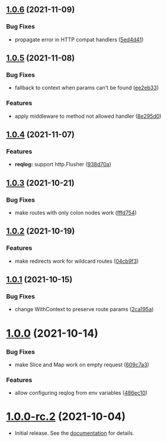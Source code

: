 ## [1.0.6](https://github.com/uptrace/bunrouter/compare/v1.0.5...v1.0.6) (2021-11-09)


### Bug Fixes

* propagate error in HTTP compat handlers ([5ed4d41](https://github.com/uptrace/bunrouter/commit/5ed4d41e99e8f6614753393f13e3674df29e7fb9))



## [1.0.5](https://github.com/uptrace/bunrouter/compare/v1.0.4...v1.0.5) (2021-11-08)


### Bug Fixes

* fallback to context when params can't be found ([ee2eb33](https://github.com/uptrace/bunrouter/commit/ee2eb3339ff421dd80566802304a32265f6e28b1))


### Features

* apply middleware to method not allowed handler ([8e295d0](https://github.com/uptrace/bunrouter/commit/8e295d0f01fbdf16061b7a4c53b931e9d709b25b))



## [1.0.4](https://github.com/uptrace/bunrouter/compare/v1.0.3...v1.0.4) (2021-11-07)


### Features

* **reqlog:** support http.Flusher ([938d70a](https://github.com/uptrace/bunrouter/commit/938d70aa4743d3c1492af8421a3fff14df986fa0))



## [1.0.3](https://github.com/uptrace/bunrouter/compare/v1.0.2...v1.0.3) (2021-10-21)


### Bug Fixes

* make routes with only colon nodes work ([fffd754](https://github.com/uptrace/bunrouter/commit/fffd75448f70a508254b0327c933cfda19eac70f))



## [1.0.2](https://github.com/uptrace/bunrouter/compare/v1.0.1...v1.0.2) (2021-10-19)


### Features

* make redirects work for wildcard routes ([04cb9f3](https://github.com/uptrace/bunrouter/commit/04cb9f3fd564d76477dcba7218e29f980503b15d))



## [1.0.1](https://github.com/uptrace/bunrouter/compare/v1.0.0...v1.0.1) (2021-10-15)


### Bug Fixes

* change WithContext to preserve route params ([2ca195a](https://github.com/uptrace/bunrouter/commit/2ca195ac8e7d9242d5110b84ede8d50a360f9a47))



# [1.0.0](https://github.com/uptrace/bunrouter/compare/v1.0.0-rc.2...v1.0.0) (2021-10-14)


### Bug Fixes

* make Slice and Map work on empty request ([609c7a3](https://github.com/uptrace/bunrouter/commit/609c7a3fcb6f5140c1def406efeee01eb0d80a11))


### Features

* allow configuring reqlog from env variables ([486ec10](https://github.com/uptrace/bunrouter/commit/486ec1061ec244559bb072c5b9f78858df8d9fd4))



# [1.0.0-rc.2](https://github.com/uptrace/bunrouter/compare/v1.0.0-rc.1...v1.0.0-rc.2) (2021-10-04)

- Initial release. See the [documentation](https://bunrouter.uptrace.dev/) for details.
